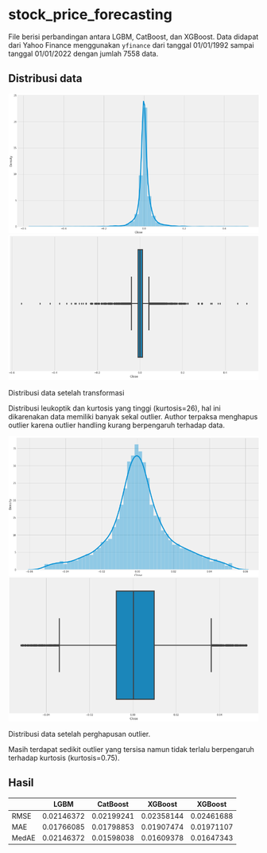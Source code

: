 # stock_price_forecasting

File berisi perbandingan antara LGBM, CatBoost, dan XGBoost. Data didapat dari Yahoo Finance menggunakan `yfinance` dari tanggal 01/01/1992 sampai tanggal 01/01/2022 dengan jumlah 7558 data.


## Distribusi data
![alt text](https://github.com/yanuarkholik/stock_price_forecasting/blob/main/image/data_dist1.png) ![alt boxplot1](https://github.com/yanuarkholik/stock_price_forecasting/blob/main/image/boxplot1.png)

Distribusi data setelah transformasi

Distribusi leukoptik dan kurtosis yang tinggi (kurtosis=26), hal ini dikarenakan data memiliki banyak sekal outlier. Author terpaksa menghapus outlier karena outlier handling kurang berpengaruh terhadap data.


![alt text](https://github.com/yanuarkholik/stock_price_forecasting/blob/main/image/data_dist2.png)
![alt text](https://github.com/yanuarkholik/stock_price_forecasting/blob/main/image/boxplot2.png)

Distribusi data setelah perghapusan outlier.

Masih terdapat sedikit outlier yang tersisa namun tidak terlalu berpengaruh terhadap kurtosis (kurtosis=0.75).

## Hasil
| | LGBM | CatBoost | XGBoost | XGBoost | 
| ----------- | ----------- | ----------- | ----------- | ----------- |
| RMSE | 0.02146372 | 0.02199241 | 0.02358144 | 0.02461688 |
| MAE | 0.01766085 | 0.01798853 | 0.01907474 | 0.01971107 |
| MedAE | 0.02146372 | 0.01598038| 0.01609378 | 0.01647343 |
